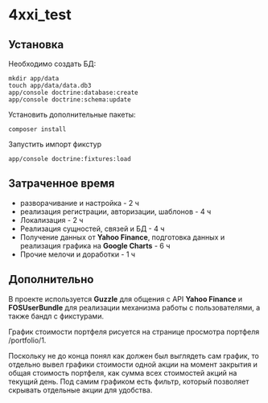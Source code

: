 4xxi_test
=========

## Установка
Необходимо создать БД:
```
mkdir app/data
touch app/data/data.db3
app/console doctrine:database:create 
app/console doctrine:schema:update
```
Установить дополнительные пакеты:
```
composer install
```
Запустить импорт фикстур
```
app/console doctrine:fixtures:load
```


## Затраченное время
- разворачивание и настройка - 2 ч
- реализация регистрации, авторизации, шаблонов - 4 ч
- Локализация - 2 ч
- Реализация сущностей, связей и БД - 4 ч
- Получение данных от **Yahoo Finance**, подготовка данных и реализация графика на **Google Charts** - 6 ч
- Прочие мелочи и доработки - 1 ч

## Дополнительно
В проекте используется **Guzzle** для общения с API **Yahoo Finance** и **FOSUserBundle** для реализации механизма работы с пользователями, а также бандл с фикстурами.

График стоимости портфеля рисуется на странице просмотра портфеля /portfolio/1. 

Поскольку не до конца понял как должен был выглядеть сам график, то отдельно вывел графики стоимости одной акции на момент закрытия и общая стоимость портфеля, как сумма всех стоимостей акций на текущий день. Под самим графиком есть фильтр, который позволяет скрывать отдельные акции для удобства.